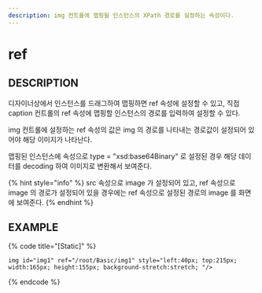```yaml
---
description: img 컨트롤에 맵핑될 인스턴스의 XPath 경로를 설정하는 속성이다.
---
```


# ref

## DESCRIPTION

디자이너상에서 인스턴스를 드래그하여 맵핑하면 ref 속성에 설정할 수 있고, 직접 caption 컨트롤의 ref 속성에 맵핑할 인스턴스의 경로를 입력하여 설정할 수 있다.

img 컨트롤에 설정하는 ref 속성의 값은 img 의 경로를 나타내는 경로값이 설정되어 있어야 해당 이미지가 나타난다.

맵핑된 인스턴스에 속성으로 type = "xsd:base64Binary" 로 설정된 경우 해당 데이터를 decoding 하여 이미지로 변환해서 보여준다.

{% hint style="info" %}
src 속성으로 image 가 설정되어 있고, ref 속성으로 image 의 경로가 설정되어 있을 경우에는 ref 속성으로 설정된 경로의 image 를 화면에 보여준다.
{% endhint %}

## EXAMPLE

{% code title="\[Static\]" %}
```markup
img id="img1" ref="/root/Basic/img1" style="left:40px; top:215px; width:165px; height:155px; background-stretch:stretch; "/>
```
{% endcode %}


